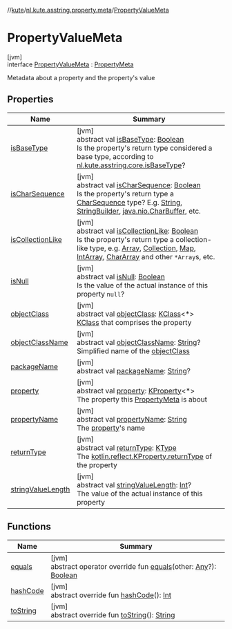 //[kute](../../../index.md)/[nl.kute.asstring.property.meta](../index.md)/[PropertyValueMeta](index.md)

# PropertyValueMeta

[jvm]\
interface [PropertyValueMeta](index.md) : [PropertyMeta](../-property-meta/index.md)

Metadata about a property and the property's value

## Properties

| Name | Summary |
|---|---|
| [isBaseType](../-property-meta/is-base-type.md) | [jvm]<br>abstract val [isBaseType](../-property-meta/is-base-type.md): [Boolean](https://kotlinlang.org/api/latest/jvm/stdlib/kotlin/-boolean/index.html)<br>Is the property's return type considered a base type, according to [nl.kute.asstring.core.isBaseType](../../nl.kute.asstring.core/is-base-type.md)? |
| [isCharSequence](../-property-meta/is-char-sequence.md) | [jvm]<br>abstract val [isCharSequence](../-property-meta/is-char-sequence.md): [Boolean](https://kotlinlang.org/api/latest/jvm/stdlib/kotlin/-boolean/index.html)<br>Is the property's return type a [CharSequence](https://kotlinlang.org/api/latest/jvm/stdlib/kotlin/-char-sequence/index.html) type? E.g. [String](https://kotlinlang.org/api/latest/jvm/stdlib/kotlin/-string/index.html), [StringBuilder](https://kotlinlang.org/api/latest/jvm/stdlib/kotlin.text/-string-builder/index.html), [java.nio.CharBuffer](https://docs.oracle.com/javase/8/docs/api/java/nio/CharBuffer.html), etc. |
| [isCollectionLike](../-property-meta/is-collection-like.md) | [jvm]<br>abstract val [isCollectionLike](../-property-meta/is-collection-like.md): [Boolean](https://kotlinlang.org/api/latest/jvm/stdlib/kotlin/-boolean/index.html)<br>Is the property's return type a collection-like type, e.g. [Array](https://kotlinlang.org/api/latest/jvm/stdlib/kotlin/-array/index.html), [Collection](https://kotlinlang.org/api/latest/jvm/stdlib/kotlin.collections/-collection/index.html), [Map](https://kotlinlang.org/api/latest/jvm/stdlib/kotlin.collections/-map/index.html), [IntArray](https://kotlinlang.org/api/latest/jvm/stdlib/kotlin/-int-array/index.html), [CharArray](https://kotlinlang.org/api/latest/jvm/stdlib/kotlin/-char-array/index.html) and other `*Array`s, etc. |
| [isNull](is-null.md) | [jvm]<br>abstract val [isNull](is-null.md): [Boolean](https://kotlinlang.org/api/latest/jvm/stdlib/kotlin/-boolean/index.html)<br>Is the value of the actual instance of this property `null`? |
| [objectClass](../-class-meta/object-class.md) | [jvm]<br>abstract val [objectClass](../-class-meta/object-class.md): [KClass](https://kotlinlang.org/api/latest/jvm/stdlib/kotlin.reflect/-k-class/index.html)&lt;*&gt;<br>[KClass](https://kotlinlang.org/api/latest/jvm/stdlib/kotlin.reflect/-k-class/index.html) that comprises the property |
| [objectClassName](../-class-meta/object-class-name.md) | [jvm]<br>abstract val [objectClassName](../-class-meta/object-class-name.md): [String](https://kotlinlang.org/api/latest/jvm/stdlib/kotlin/-string/index.html)?<br>Simplified name of the [objectClass](../-class-meta/object-class.md) |
| [packageName](../-class-meta/package-name.md) | [jvm]<br>abstract val [packageName](../-class-meta/package-name.md): [String](https://kotlinlang.org/api/latest/jvm/stdlib/kotlin/-string/index.html)? |
| [property](../-property-meta/property.md) | [jvm]<br>abstract val [property](../-property-meta/property.md): [KProperty](https://kotlinlang.org/api/latest/jvm/stdlib/kotlin.reflect/-k-property/index.html)&lt;*&gt;<br>The property this [PropertyMeta](../-property-meta/index.md) is about |
| [propertyName](../-property-meta/property-name.md) | [jvm]<br>abstract val [propertyName](../-property-meta/property-name.md): [String](https://kotlinlang.org/api/latest/jvm/stdlib/kotlin/-string/index.html)<br>The [property](../-property-meta/property.md)'s name |
| [returnType](../-property-meta/return-type.md) | [jvm]<br>abstract val [returnType](../-property-meta/return-type.md): [KType](https://kotlinlang.org/api/latest/jvm/stdlib/kotlin.reflect/-k-type/index.html)<br>The [kotlin.reflect.KProperty.returnType](https://kotlinlang.org/api/latest/jvm/stdlib/kotlin.reflect/-k-property/return-type.html) of the property |
| [stringValueLength](string-value-length.md) | [jvm]<br>abstract val [stringValueLength](string-value-length.md): [Int](https://kotlinlang.org/api/latest/jvm/stdlib/kotlin/-int/index.html)?<br>The value of the actual instance of this property |

## Functions

| Name | Summary |
|---|---|
| [equals](equals.md) | [jvm]<br>abstract operator override fun [equals](equals.md)(other: [Any](https://kotlinlang.org/api/latest/jvm/stdlib/kotlin/-any/index.html)?): [Boolean](https://kotlinlang.org/api/latest/jvm/stdlib/kotlin/-boolean/index.html) |
| [hashCode](hash-code.md) | [jvm]<br>abstract override fun [hashCode](hash-code.md)(): [Int](https://kotlinlang.org/api/latest/jvm/stdlib/kotlin/-int/index.html) |
| [toString](to-string.md) | [jvm]<br>abstract override fun [toString](to-string.md)(): [String](https://kotlinlang.org/api/latest/jvm/stdlib/kotlin/-string/index.html) |
